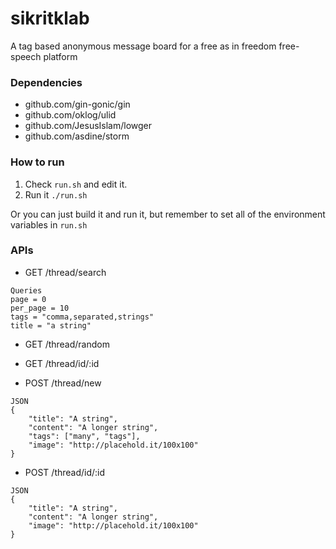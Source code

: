 # sikritklab

A tag based anonymous message board for a free as in freedom free-speech platform

### Dependencies

* github.com/gin-gonic/gin
* github.com/oklog/ulid
* github.com/JesusIslam/lowger
* github.com/asdine/storm

### How to run

1. Check `run.sh` and edit it.
2. Run it `./run.sh`

Or you can just build it and run it, but remember to set all of the environment variables in `run.sh`

### APIs

* GET /thread/search

```
Queries
page = 0
per_page = 10
tags = "comma,separated,strings"
title = "a string"
```

* GET /thread/random

* GET /thread/id/:id

* POST /thread/new

```
JSON
{
    "title": "A string",
    "content": "A longer string",
    "tags": ["many", "tags"],
    "image": "http://placehold.it/100x100"
}
```

* POST /thread/id/:id

```
JSON
{
    "title": "A string",
    "content": "A longer string",
    "image": "http://placehold.it/100x100"
}
```
